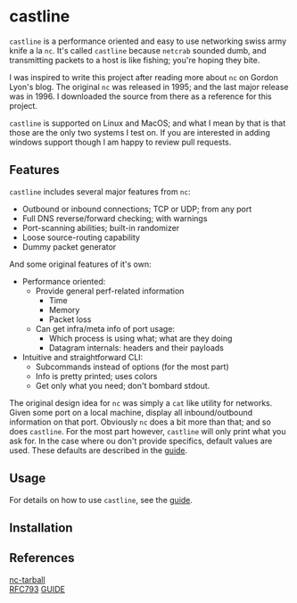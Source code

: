 castline
========

`castline` is a performance oriented and easy to use networking
swiss army knife a la `nc`. It's called `castline` because
`netcrab` sounded dumb, and transmitting packets to a host is like
fishing; you're hoping they bite.

I was inspired to write this project after reading more about `nc`
on Gordon Lyon's blog.  The original `nc` was released in 1995;
and the last major release was in 1996. I downloaded the source
from there as a reference for this project.

`castline` is supported on Linux and MacOS; and what I mean by that
is that those are the only two systems I test on. If you are interested
in adding windows support though I am happy to review pull requests.


## Features

`castline` includes several major features from `nc`:

- Outbound or inbound connections; TCP or UDP; from any port
- Full DNS reverse/forward checking; with warnings
- Port-scanning abilities; built-in randomizer
- Loose source-routing capability
- Dummy packet generator

And some original features of it's own:

- Performance oriented:
  - Provide general perf-related information
    - Time
    - Memory
    - Packet loss
  - Can get infra/meta info of port usage:
    - Which process is using what; what are they doing
    - Datagram internals: headers and their payloads
- Intuitive and straightforward CLI:
  - Subcommands instead of options (for the most part)
  - Info is pretty printed; uses colors
  - Get only what you need; don't bombard stdout.

The original design idea for `nc` was simply a `cat` like utility for networks.
Given some port on a local machine, display all inbound/outbound information on
that port. Obviously `nc` does a bit more than that; and so does `castline`.
For the most part however, `castline` will only print what you ask for. In the case
where ou don't provide specifics, default values are used. These defaults
are described in the [guide][GUIDE].


## Usage

For details on how to use `castline`, see the [guide][GUIDE].


## Installation


## References

[nc-tarball][NCTAR]  
[RFC793][TCPImpl]
[GUIDE][GUIDE]


[NCTAR]:https://sectools.org/tool/netcat/
[TCPImpl]:https://datatracker.ietf.org/doc/html/rfc793
[GUIDE]:./GUIDE.md
